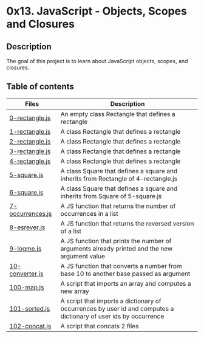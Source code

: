 # 0x13. JavaScript - Objects, Scopes and Closures

## Description
The goal of this project is to learn about JavaScript objects, scopes, and closures.

## Table of contents
Files | Description
----- | -----------
[0-rectangle.js](./0-rectangle.js) | An empty class Rectangle that defines a rectangle
[1-rectangle.js](./1-rectangle.js) | A class Rectangle that defines a rectangle
[2-rectangle.js](./2-rectangle.js) | A class Rectangle that defines a rectangle
[3-rectangle.js](./3-rectangle.js) | A class Rectangle that defines a rectangle
[4-rectangle.js](./4-rectangle.js) | A class Rectangle that defines a rectangle
[5-square.js](./5-square.js) | A class Square that defines a square and inherits from Rectangle of 4-rectangle.js
[6-square.js](./6-square.js) | A class Square that defines a square and inherits from Square of 5-square.js
[7-occurrences.js](./7-occurrences.js) | A JS function that returns the number of occurrences in a list
[8-esrever.js](./8-esrever.js) | A JS function that returns the reversed version of a list
[9-logme.js](./9-logme.js) | A JS function that prints the number of arguments already printed and the new argument value
[10-converter.js](./10-converter.js) | A JS function that converts a number from base 10 to another base passed as argument
[100-map.js](./100-map.js) | A script that imports an array and computes a new array
[101-sorted.js](./101-sorted.js) | A script that imports a dictionary of occurrences by user id and computes a dictionary of user ids by occurrence
[102-concat.js](./102-concat.js) | A script that concats 2 files
